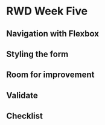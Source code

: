 # RWD Week Five

## Navigation with Flexbox

## Styling the form

## Room for improvement

## Validate

## Checklist